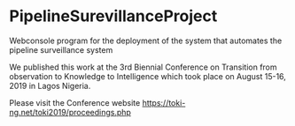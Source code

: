 # PipelineSurevillanceProject
Webconsole program for the deployment of the system that automates the pipeline surveillance system

We published this work at the 3rd Biennial Conference on Transition from observation to Knowledge to Intelligence which took place on August 15-16, 2019 in Lagos Nigeria.

Please visit the Conference website https://toki-ng.net/toki2019/proceedings.php
